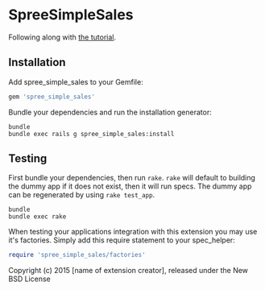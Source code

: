 SpreeSimpleSales
================

Following along with [the tutorial](https://guides.spreecommerce.com/developer/extensions_tutorial.html).

Installation
------------

Add spree_simple_sales to your Gemfile:

```ruby
gem 'spree_simple_sales'
```

Bundle your dependencies and run the installation generator:

```shell
bundle
bundle exec rails g spree_simple_sales:install
```

Testing
-------

First bundle your dependencies, then run `rake`. `rake` will default to building the dummy app if it does not exist, then it will run specs. The dummy app can be regenerated by using `rake test_app`.

```shell
bundle
bundle exec rake
```

When testing your applications integration with this extension you may use it's factories.
Simply add this require statement to your spec_helper:

```ruby
require 'spree_simple_sales/factories'
```

Copyright (c) 2015 [name of extension creator], released under the New BSD License
